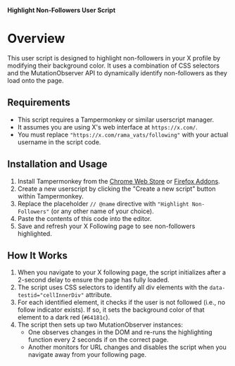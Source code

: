 **Highlight Non-Followers User Script**

**Overview**
================

This user script is designed to highlight non-followers in your X profile by modifying their background color. It uses a combination of CSS selectors and the MutationObserver API to dynamically identify non-followers as they load onto the page.

**Requirements**
---------------

* This script requires a Tampermonkey or similar userscript manager.
* It assumes you are using X's web interface at `https://x.com/`.
* You must replace `"https://x.com/rama_vats/following"` with your actual username in the script code.

**Installation and Usage**
---------------------------

1. Install Tampermonkey from the [Chrome Web Store](https://chromewebstore.google.com/detail/tampermonkey/dhdgffkkebhmkfjojejmpbldmpobfkfo) or [Firefox Addons](https://addons.mozilla.org/en-US/firefox/addon/tampermonkey/).
2. Create a new userscript by clicking the "Create a new script" button within Tampermonkey.
3. Replace the placeholder `// @name` directive with `"Highlight Non-Followers"` (or any other name of your choice).
4. Paste the contents of this code into the editor.
5. Save and refresh your X Following page to see non-followers highlighted.

**How It Works**
-----------------

1. When you navigate to your X following page, the script initializes after a 2-second delay to ensure the page has fully loaded.
2. The script uses CSS selectors to identify all div elements with the `data-testid="cellInnerDiv"` attribute.
3. For each identified element, it checks if the user is not followed (i.e., no follow indicator exists). If so, it sets the background color of that element to a dark red (`#64181c`).
4. The script then sets up two MutationObserver instances:
	* One observes changes in the DOM and re-runs the highlighting function every 2 seconds if on the correct page.
	* Another monitors for URL changes and disables the script when you navigate away from your following page.